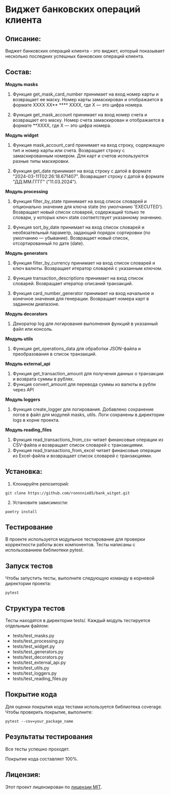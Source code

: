# Виджет банковских операций клиента

## Описание:

Виджет банковских операций клиента - это виджет, который показывает несколько последних успешных банковских операций клиента.

## Состав:

**Модуль masks**
1. Функция get_mask_card_number принимает на вход номер карты и возвращает ее маску. Номер карты замаскирован 
и отображается в формате XXXX XX** **** XXXX, где X — это цифра номера.

2. Функция get_mask_account принимает на вход номер счета и возвращает его маску. Номер счета замаскирован 
и отображается в формате **XXXX, где X — это цифра номера.

**Модуль widget** 
1. Функция mask_account_card принимает на вход строку, содержащую тип и номер карты или счета. 
Возвращает строку с замаскированным номером. Для карт и счетов используются разные типы маскировки.

2. Функция get_date принимает на вход строку с датой в формате "2024-03-11T02:26:18.671407".
Возвращает строку с датой в формате "ДД.ММ.ГГГГ" ("11.03.2024").

**Модуль processing**  
1. Функция filter_by_state принимает на вход список словарей и опционально значение для ключа state (по умолчанию 'EXECUTED').
Возвращает новый список словарей, содержащий только те словари, у которых ключ state соответствует указанному значению.

2. Функция sort_by_date принимает на вход список словарей и необязательный параметр, задающий порядок сортировки (по умолчанию — убывание).
Возвращает новый список, отсортированный по дате (date).

**Модуль generators**
1. Функция filter_by_currency принимает на вход список словарей и ключ валюты.
Возвращает итератор словарей с указанным ключом.

2. Функция transaction_descriptions принимает на вход список словарей.
Возвращает итератор описаний транзакций.

3. Функция card_number_generator принимает на вход начальное и конечное значения для генерации.
Возвращает номера карт в заданном диапазоне.

**Модуль decorators**
1. Декоратор log для логирования выполнения функций в указанный файл или консоль.

**Модуль utils**
1. Функция get_operations_data для обработки JSON-файла и преобразования в список транзакций.

**Модуль external_api**
1. Функция get_transaction_amount для получения данных о транзакции и возврата суммы в рублях.
2. Функция convert_amount для перевода суммы из валюты в рубли через API

**Модуль loggers**
1. Функция create_logger для логирования. Добавлено сохранение логов в файл для модулей 
masks, utils. Логи сохранены в директории logs в корне проекта.

**Модуль reading_files**
1. Функция read_transactions_from_csv читает финансовые операции из CSV-файла
    и возвращает список словарей с транзакциями.
2. Функция read_transactions_from_excel читает финансовые операции из Excel-файла
    и возвращает список словарей с транзакциями.

## Установка:

1. Клонируйте репозиторий:
```
git clone https://github.com/ronnnnie85/bank_witget.git
```
2. Установите зависимости:
```
poetry install
```

## Тестирование
В проекте используется модульное тестирование для проверки корректности работы всех компонентов. 
Тесты написаны с использованием библиотеки pytest.

## Запуск тестов
Чтобы запустить тесты, выполните следующую команду в корневой директории проекта:
```
pytest
```

## Cтруктура тестов
Тесты находятся в директории tests/. Каждый модуль тестируется отдельным файлом:
* tests/test_masks.py
* tests/test_processing.py
* tests/test_widget.py
* tests/test_generators.py
* tests/test_decorators.py
* tests/test_external_api.py
* tests/test_utils.py
* tests/test_loggers.py
* tests/test_reading_files.py

## Покрытие кода
Для оценки покрытия кода тестами используется библиотека coverage. Чтобы проверить покрытие, выполните:
```
pytest --cov=your_package_name
```

## Результаты тестирования
Все тесты успешно проходят.

Покрытие кода составляет 100%.

## Лицензия:

Этот проект лицензирован по [лицензии MIT](LICENSE).